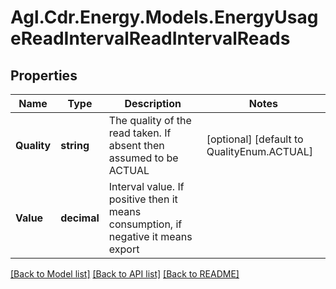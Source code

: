 # Agl.Cdr.Energy.Models.EnergyUsageReadIntervalReadIntervalReads

## Properties

Name | Type | Description | Notes
------------ | ------------- | ------------- | -------------
**Quality** | **string** | The quality of the read taken.  If absent then assumed to be ACTUAL | [optional] [default to QualityEnum.ACTUAL]
**Value** | **decimal** | Interval value.  If positive then it means consumption, if negative it means export | 

[[Back to Model list]](../README.md#documentation-for-models) [[Back to API list]](../README.md#documentation-for-api-endpoints) [[Back to README]](../README.md)

